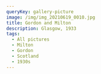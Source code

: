 ```yaml
---
queryKey: gallery-picture
image: /img/img_20210619_0010.jpg
title: Gordon and Milton
description: Glasgow, 1933
tags:
  - All pictures
  - Milton
  - Gordon
  - Scotland
  - 1930s
---
```


